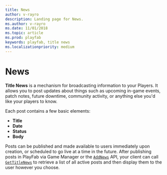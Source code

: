 ```yaml
---
title: News
author: v-rayro
description: Landing page for News.
ms.author: v-rayro
ms.date: 11/01/2018
ms.topic: article
ms.prod: playfab
keywords: playfab, title news
ms.localizationpriority: medium
---
```


# News

**Title News** is a mechanism for broadcasting information to your Players. It allows you to post updates about things such as upcoming in-game events, patch notes, future downtime, community activity, or anything else you'd like your players to know.

Each post contains a few basic elements:

- **Title**
- **Date**
- **Status**
- **Body**

Posts can be published and made available to users immediately upon creation, or scheduled to go live at a time in the future. After publishing posts in PlayFab via Game Manager or the [`AddNews`](xref:titleid.playfabapi.com.admin.title-widedatamanagement.addnews) API, your client can call [`GetTitleNews`](xref:titleid.playfabapi.com.client.title-widedatamanagement.gettitlenews) to retrieve a list of all active posts and then display them to the user however you choose.

